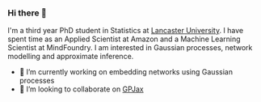 ### Hi there 👋

I'm a third year PhD student in Statistics at [Lancaster University](https://www.lancaster.ac.uk/maths/). I have spent time as an Applied Scientist at Amazon and a Machine Learning Scientist at MindFoundry. I am interested in Gaussian processes, network modelling and approximate inference.

- 🔭 I’m currently working on embedding networks using Gaussian processes
- 🙌 I’m looking to collaborate on [GPJax](https://github.com/thomaspinder/GPJax)
